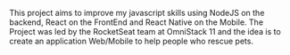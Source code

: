 This project aims to improve my javascript skills using NodeJS on the backend, React on the FrontEnd and React Native on the Mobile. The Project was led by the RocketSeat team at OmniStack 11 and the idea is to create an application Web/Mobile to help people who rescue pets.